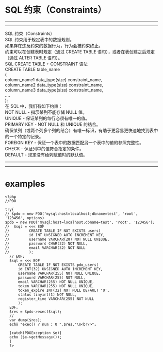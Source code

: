 # SQL 约束（Constraints）  
***
***  

> 
  SQL 约束（Constraints）  
  SQL 约束用于规定表中的数据规则。  
  如果存在违反约束的数据行为，行为会被约束终止。  
  约束可以在创建表时规定（通过 CREATE TABLE   语句），或者在表创建之后规定（通过 ALTER TABLE 语句）。  
  SQL CREATE TABLE + CONSTRAINT 语法  
  CREATE TABLE table_name  
  (  
  column_name1 data_type(size) constraint_name,  
  column_name2 data_type(size) constraint_name,  
  column_name3 data_type(size) constraint_name,  
  ....  
  );  
  在 SQL 中，我们有如下约束：  
  NOT NULL - 指示某列不能存储 NULL 值。  
  UNIQUE - 保证某列的每行必须有唯一的值。  
  PRIMARY KEY - NOT NULL 和 UNIQUE  的结合。  
  确保某列（或两个列多个列的结合）有唯一标识，有助于更容易更快速地找到表中的一个特定的记录。   
  FOREIGN KEY - 保证一个表中的数据匹配另一个表中的值的参照完整性。  
  CHECK - 保证列中的值符合指定的条件。  
  DEFAULT - 规定没有给列赋值时的默认值。  
>  

***
***

# examples    
    <?php   
    //PDO  

    try{  
    // $pdo = new PDO('mysql:host=localhost;dbname=test', 'root', '123456', options)   
    $pdo = new PDO('mysql:host=localhost;dbname=test', 'root', '123456');  
    //  $sql = <<< EOF  
    //         CREATE TABLE IF NOT EXISTS users(  
    //         id INT UNSIGNED AUTO_INCREMENT KEY,  
    //         username VARCHAR(20) NOT NULL UNIQUE,  
    //         password CHAR(32) NOT NULL,  
    //         email VARCHAR(32) NOT NULL  
    //         );  
      // EOF;  
      $sql = <<< EOF  
          CREATE TABLE IF NOT EXISTS pdo_users(  
          id INT(32) UNSIGNED AUTO_INCREMENT KEY,  
          username VARCHAR(255) NOT NULL UNIQUE,  
          password VARCHAR(255) NOT NULL,  
          email VARCHAR(255) NOT NULL UNIQUE,  
          token VARCHAR(255) NOT NULL UNIQUE,  
          token_expire INT(32) NOT NULL DEFAULT '0',  
          status tinyint(1) NOT NULL,  
          register_time VARCHAR(255) NOT NULL  
          );  
      EOF;  
      $res = $pdo->exec($sql);  
      //  
      var_dump($res);  
      echo "exec() ? num : 0 ".$res."\n<br/>";  

      }catch(PDOException $e){  
      echo ($e->getMessage());  
      }    
      ?>  

